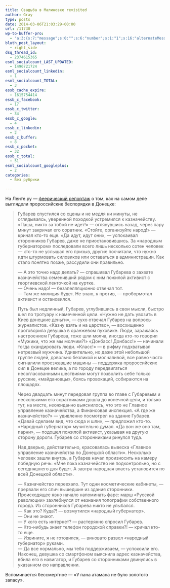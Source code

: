```yaml
---
title: Свадьба в Малиновке revisited
author: Gray
type: posts
date: 2014-03-06T21:03:29+00:00
url: /11730
wp-to-buffer-pro:
  - 'a:3:{s:7:"message";s:0:"";s:6:"number";s:1:"1";s:16:"alternateMessage";s:0:"";}'
bluth_post_layout:
  - right_side
dsq_thread_id:
  - 2374615365
esml_socialcount_LAST_UPDATED:
  - 1496721724
esml_socialcount_linkedin:
  - 1
esml_socialcount_TOTAL:
  - 3
essb_cache_expire:
  - 1615754414
essb_c_facebook:
  - 17
essb_c_twitter:
  - 34
essb_c_google:
  - 4
essb_c_linkedin:
  - 2
essb_c_buffer:
  - 8
essb_c_pocket:
  - 32
essb_c_total:
  - 51
esml_socialcount_googleplus:
  - 2
categories:
  - Без рубрики

---
```








На Ленте.ру — <a href="http://lenta.ru/articles/2014/03/06/donbass/" target="_blank">феерический репортаж</a> о том, как на самом деле выглядели пророссийские беспорядки в Донецке:

> Губарев спустился со сцены и не медля ни минуты, не оглядываясь, уверенной походкой устремился к казначейству. «Паша, никто за тобой не идет!» ― оглянувшись назад, через пару минут закричал его соратник. «Стойте, организуйте народ!» ― кричал кто-то еще. «Да идут, идут они», ― успокаивал сторонников Губарев, даже не приостановившись. За «народным губернатором» последовали всего лишь несколько сотен человек ― кто-то не услышал его призыв, другие посчитали, что нужно идти штурмовать силовиков или оставаться в администрации. Как стало понятно позже, рассудили они правильно.
> 
> ― А это точно надо делать? ― спрашивал Губарева о захвате казначейства семенивший рядом с ним пожилой активист с георгиевской ленточкой на куртке.  
> ― Очень надо! ― безапелляционно отвечал тот.  
> ― Там же милиция будет. Не знаю, я против, ― пробормотал активист и остановился.
> 
> Путь был недлинный, Губарев, углубившись в свои мысли, быстро шел по тротуару к намеченной цели. «Нужно не дать увозить в Киев донецкие деньги», ― сухо отвечал Губарев на вопросы журналистов. «Казну взять и на царство», ― восхищенно проговорила девушка в оранжевом пуховике. Люди, заражаясь настроением Губарева, тоже шли молча, иногда кто-то говорил «Мужики, что же мы молчим?!» «Донбасс! Донбасс!» ― начинали тогда скандировать люди. «Класс!» ― в рифму подхватывал нетрезвый мужчина. Удивительно, но даже этой небольшой группе людей, довольно безликой и молчаливой, все равно часто сигналили проезжавшие машины ― поддержка пророссийских сил в Донецке велика, а по городу передвигаться несогласованными шествиями могут позволить себе только русские, «майдановцы», боясь провокаций, собираются на площадях.
> 
> Через двадцать минут передовая группа во главе с Губаревым и несколькими его соратниками дошла до конечной цели, и только тут, на месте, неожиданно выяснилось, что это не Главное управление казначейства, а Финансовая инспекция. «А где же казначейство?» ― удивленно посмотрел на здание Губарев. «Давай сделаем вид, что сюда и шли», ― предложил кто-то. «Народный губернатор» мучительно думал. «Да вон же оно там, парни», ― подошел пожилой активист, указывая на другую сторону дороги. Губарев со сторонниками ринулся туда.
> 
> Над дверью, действительно, красовалась вывеска «Главное управление казначейства по Донецкой области». Несколько человек зашли внутрь, а Губарев начал произносить на камеру победную речь: «Мне пока казначейство не подконтрольно, но с сегодняшнего дня будет. А завтра народная власть установится по всей Донецкой области».
> 
> ― Казначейство переехало. Тут одни косметические кабинеты, ― прервали его спич вышедшие из здания сторонники. Происходящее явно начало напоминать фарс: марш «Русской революции» захлебнулся от незнания топографии собственного города. Из сторонников Губарева никто не улыбался.  
> ― Как это? Куда?! ― возмутился «народный губернатор».  
> ― Они не знают.  
> ― У кого есть интернет? ― растерянно спросил Губарев.  
> ― Кто-нибудь знает телефон городской справки?! ― кричал кто-то еще.  
> ― Извините, я не готовился, ― виновато развел «народный губернатор» руками.  
> ― Да все нормально, мы тебя поддерживаем, ― успокоили его.  
> Наконец, девушка со смартфоном выяснила адрес казначейства, вбила его в навигатор, и Губарев со сторонниками двинулись в указанном ею направлении.

Вспоминается бессмертное — &#171;У пана атамана не було золотого запасу&#187;.